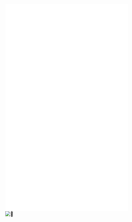 
[<img align="left" width="390" alt="🦑" src="/general.svg">](#)
<!-- [<img align="right" width="390" alt="🦑" src="/medias.svg">](#) -->


[<img align="left" width="390" alt="🦑" src="/achievements.svg">](#)
<img align="left" width="390" height="50" alt="🦑" src="/placeholder.svg"> 



